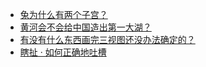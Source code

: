 + [兔为什么有两个子宫？](https://daily.zhihu.com/story/9780468)
+ [黄河会不会给中国造出第一大湖？](https://daily.zhihu.com/story/9780474)
+ [有没有什么东西画完三视图还没办法确定的？](https://daily.zhihu.com/story/9780476)
+ [瞎扯 · 如何正确地吐槽](https://daily.zhihu.com/story/9780422)
